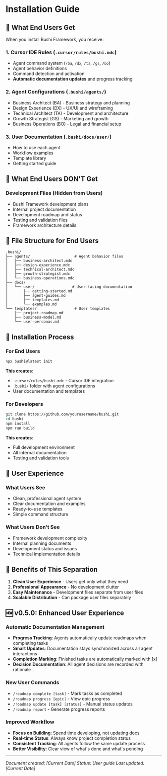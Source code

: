 # Installation Guide

## 🎯 **What End Users Get**

When you install Bushi Framework, you receive:

### **1. Cursor IDE Rules** (`.cursor/rules/bushi.mdc`)
- Agent command system (`/ba`, `/dx`, `/ta`, `/gs`, `/bo`)
- Agent behavior definitions
- Command detection and activation
- **Automatic documentation updates** and progress tracking

### **2. Agent Configurations** (`.bushi/agents/`)
- Business Architect (BA) - Business strategy and planning
- Design Experience (DX) - UX/UI and wireframing
- Technical Architect (TA) - Development and architecture
- Growth Strategist (GS) - Marketing and growth
- Business Operations (BO) - Legal and financial setup

### **3. User Documentation** (`.bushi/docs/user/`)
- How to use each agent
- Workflow examples
- Template library
- Getting started guide

## 🚫 **What End Users DON'T Get**

### **Development Files (Hidden from Users)**
- Bushi Framework development plans
- Internal project documentation
- Development roadmap and status
- Testing and validation files
- Framework architecture details

## 📁 **File Structure for End Users**

```
.bushi/
├── agents/                    # Agent behavior files
│   ├── business-architect.mdc
│   ├── design-experience.mdc
│   ├── technical-architect.mdc
│   ├── growth-strategist.mdc
│   └── business-operations.mdc
├── docs/
│   └── user/                 # User-facing documentation
│       ├── getting-started.md
│       ├── agent-guides.md
│       ├── templates.md
│       └── examples.md
└── templates/                 # User templates
    ├── project-roadmap.md
    ├── business-model.md
    └── user-personas.md
```

## 🔧 **Installation Process**

### **For End Users**
```bash
npx bushi@latest init
```

**This creates**:
- `.cursor/rules/bushi.mdc` - Cursor IDE integration
- `.bushi/` folder with agent configurations
- User documentation and templates

### **For Developers**
```bash
git clone https://github.com/yourusername/bushi.git
cd bushi
npm install
npm run build
```

**This creates**:
- Full development environment
- All internal documentation
- Testing and validation tools

## 🎯 **User Experience**

### **What Users See**
- Clean, professional agent system
- Clear documentation and examples
- Ready-to-use templates
- Simple command structure

### **What Users Don't See**
- Framework development complexity
- Internal planning documents
- Development status and issues
- Technical implementation details

## 🚀 **Benefits of This Separation**

1. **Clean User Experience** - Users get only what they need
2. **Professional Appearance** - No development clutter
3. **Easy Maintenance** - Development files separate from user files
4. **Scalable Distribution** - Can package user files separately

## 🆕 **v0.5.0: Enhanced User Experience**

### **Automatic Documentation Management**
- **Progress Tracking**: Agents automatically update roadmaps when completing tasks
- **Smart Updates**: Documentation stays synchronized across all agent interactions
- **Completion Marking**: Finished tasks are automatically marked with [x]
- **Decision Documentation**: All agent decisions are recorded with rationale

### **New User Commands**
- `/roadmap complete [task]` - Mark tasks as completed
- `/roadmap progress [epic]` - View epic progress
- `/roadmap update [task] [status]` - Manual status updates
- `/roadmap report` - Generate progress reports

### **Improved Workflow**
- **Focus on Building**: Spend time developing, not updating docs
- **Real-time Status**: Always know project completion status
- **Consistent Tracking**: All agents follow the same update process
- **Better Visibility**: Clear view of what's done and what's pending

---
*Document created: [Current Date]*
*Status: User guide*
*Last updated: [Current Date]*

